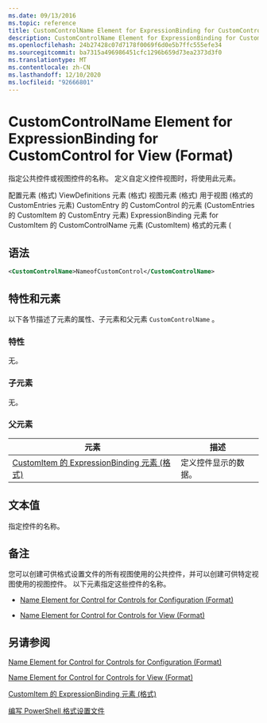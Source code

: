 ```yaml
---
ms.date: 09/13/2016
ms.topic: reference
title: CustomControlName Element for ExpressionBinding for CustomControl for View (Format)
description: CustomControlName Element for ExpressionBinding for CustomControl for View (Format)
ms.openlocfilehash: 24b27428c07d7178f0069f6d0e5b7ffc555efe34
ms.sourcegitcommit: ba7315a496986451cfc1296b659d73ea2373d3f0
ms.translationtype: MT
ms.contentlocale: zh-CN
ms.lasthandoff: 12/10/2020
ms.locfileid: "92666801"
---
```

# <a name="customcontrolname-element-for-expressionbinding-for-customcontrol-for-view-format"></a>CustomControlName Element for ExpressionBinding for CustomControl for View (Format)

指定公共控件或视图控件的名称。 定义自定义控件视图时，将使用此元素。

配置元素 (格式) ViewDefinitions 元素 (格式) 视图元素 (格式) 用于视图 (格式的 CustomEntries 元素) CustomEntry 的 CustomControl 的元素 (CustomEntries 的 CustomItem 的 CustomEntry 元素) ExpressionBinding 元素 for CustomItem 的 CustomControlName 元素 (CustomItem) 格式的元素 (

## <a name="syntax"></a>语法

```xml
<CustomControlName>NameofCustomControl</CustomControlName>
```

## <a name="attributes-and-elements"></a>特性和元素

以下各节描述了元素的属性、子元素和父元素 `CustomControlName` 。

### <a name="attributes"></a>特性

无。

### <a name="child-elements"></a>子元素

无。

### <a name="parent-elements"></a>父元素

|元素|描述|
|-------------|-----------------|
|[CustomItem 的 ExpressionBinding 元素 (格式) ](./expressionbinding-element-for-customitem-for-controls-for-configuration-format.md)|定义控件显示的数据。|

## <a name="text-value"></a>文本值

指定控件的名称。

## <a name="remarks"></a>备注

您可以创建可供格式设置文件的所有视图使用的公共控件，并可以创建可供特定视图使用的视图控件。 以下元素指定这些控件的名称。

- [Name Element for Control for Controls for Configuration (Format)](./name-element-for-control-for-controls-for-configuration-format.md)

- [Name Element for Control for Controls for View (Format)](./name-element-for-control-for-controls-for-view-format.md)

## <a name="see-also"></a>另请参阅

[Name Element for Control for Controls for Configuration (Format)](./name-element-for-control-for-controls-for-configuration-format.md)

[Name Element for Control for Controls for View (Format)](./name-element-for-control-for-controls-for-view-format.md)

[CustomItem 的 ExpressionBinding 元素 (格式) ](./expressionbinding-element-for-customitem-for-controls-for-configuration-format.md)

[编写 PowerShell 格式设置文件](./writing-a-powershell-formatting-file.md)
